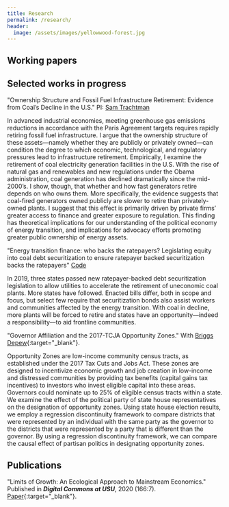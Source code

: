```yaml
---
title: Research
permalink: /research/
header:
  image: /assets/images/yellowwood-forest.jpg
---
```


## Working papers

## Selected works in progress
"Ownership Structure and Fossil Fuel Infrastructure Retirement: Evidence from Coal’s Decline in the U.S." PI: [Sam Trachtman](https://samtrachtman.com/)

In advanced industrial economies, meeting greenhouse gas emissions reductions in accordance with the Paris Agreement targets requires rapidly retiring fossil fuel infrastructure. I argue that the ownership structure of these assets—namely whether they are publicly or privately owned—can condition the degree to which economic, technological, and regulatory pressures lead to infrastructure retirement. Empirically, I examine the retirement of coal electricity generation facilities in the U.S. With the rise of natural gas and renewables and new regulations under the Obama administration, coal generation has declined dramatically since the mid-2000’s. I show, though, that whether and how fast generators retire depends on who owns them. More specifically, the evidence suggests that coal-fired generators owned publicly are slower to retire than privately-owned plants. I suggest that this effect is primarily driven by private firms’ greater access to finance and greater exposure to regulation. This finding has theoretical implications for our understanding of the political economy of energy transition, and implications for advocacy efforts promoting greater public ownership of energy assets. 


"Energy transition finance: who backs the ratepayers? Legislating equity into coal debt securitization to ensure ratepayer backed securitization backs the ratepayers" [Code](https://github.com/jacobalder/coal-debt)

In 2019, three states passed new ratepayer-backed debt securitization legislation to allow utilities to accelerate the retirement of uneconomic coal plants. More states have followed. Enacted bills differ, both in scope and focus, but select few require that securitization bonds also assist workers and communities affected by the energy transition. With coal in decline, more plants will be forced to retire and states have an opportunity––indeed a responsibility––to aid frontline communities.

"Governor Affiliation and the 2017-TCJA Opportunity Zones." With [Briggs Depew](https://sites.google.com/site/briggsdepewecon/){:target="_blank"}. 

Opportunity Zones are low-income community census tracts, as established under the 2017 Tax Cuts and Jobs Act. These zones are designed to incentivize economic growth and job creation in low-income and distressed communities by providing tax benefits (capital gains tax incentives) to investors who invest eligible capital into these areas. Governors could nominate up to 25% of eligible census tracts within a state. We examine the effect of the political party of state house representatives on the designation of opportunity zones. Using state house election results, we employ a regression discontinuity framework to compare districts that were represented by an individual with the same party as the governor to the districts that were represented by a party that is different than the governor. By using a regression discontinuity framework, we can compare the causal effect of partisan politics in designating opportunity zones.


## Publications

"Limits of Growth: An Ecological Approach to Mainstream Economics." Published in **<i>Digital Commons at USU</i>**, 2020 (166:7). [Paper](https://doi.org/10.26076/c250-f80d){:target="_blank"}. 
